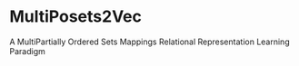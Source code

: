 # MultiPosets2Vec
A MultiPartially Ordered Sets Mappings Relational Representation Learning Paradigm
